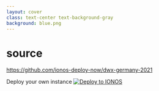 ```yaml
---
layout: cover
class: text-center text-background-gray
background: blue.png
---
```


# source

<a href="https://github.com/ionos-deploy-now/dwx-germany-2021" target="_blank">https://github.com/ionos-deploy-now/dwx-germany-2021</a>
<div class="flex flex-col items-center">
  <span>Deploy your own instance</span>
  <a class="pt-4 no-underline" href="https://ionos.space/setup?repo=https://github.com/ionos-deploy-now/dwx-germany-2021" target="_blank">
    <img alt="Deploy to IONOS" src="https://images.ionos.space/deploy-now-icons/deploy-to-ionos-btn.svg"/>
  </a>
  <QCode class="mt-4" value="https://ionos.space/setup?repo=https://github.com/ionos-deploy-now/dwx-germany-2021" />
</div>


<Footer class="text-background-gray"
  title="Copyright © 1&1 IONOS SE 2021"
  :social="[
    { type: 'gh', username: 'ionos-deploy-now' }
  ]"
/>

